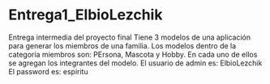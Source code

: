 # Entrega1_ElbioLezchik
Entrega intermedia del proyecto final
Tiene 3 modelos de una aplicación para generar los miembros de una familia.
Los modelos dentro de la categoría miembros son: PErsona, Mascota y Hobby.
En cada uno de ellos se agregan los integrantes del modelo.
El usuario de admin es: ElbioLezchik
El password es: espiritu
